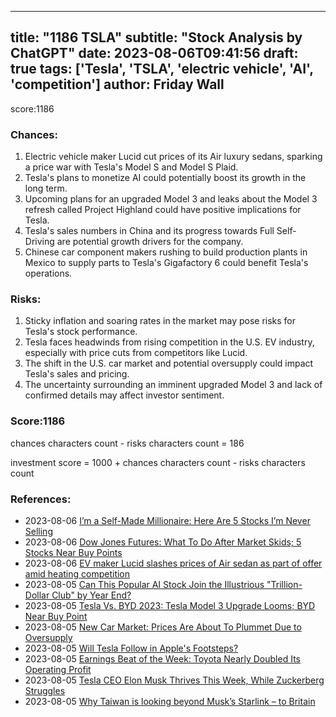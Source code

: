 
---
title: "1186 TSLA"
subtitle: "Stock Analysis by ChatGPT"
date: 2023-08-06T09:41:56
draft: true
tags: ['Tesla', 'TSLA', 'electric vehicle', 'AI', 'competition']
author: Friday Wall
---

score:1186
### Chances:
1. Electric vehicle maker Lucid cut prices of its Air luxury sedans, sparking a price war with Tesla's Model S and Model S Plaid.
2. Tesla's plans to monetize AI could potentially boost its growth in the long term.
3. Upcoming plans for an upgraded Model 3 and leaks about the Model 3 refresh called Project Highland could have positive implications for Tesla.
4. Tesla's sales numbers in China and its progress towards Full Self-Driving are potential growth drivers for the company.
5. Chinese car component makers rushing to build production plants in Mexico to supply parts to Tesla's Gigafactory 6 could benefit Tesla's operations.
### Risks:
1. Sticky inflation and soaring rates in the market may pose risks for Tesla's stock performance.
2. Tesla faces headwinds from rising competition in the U.S. EV industry, especially with price cuts from competitors like Lucid.
3. The shift in the U.S. car market and potential oversupply could impact Tesla's sales and pricing.
4. The uncertainty surrounding an imminent upgraded Model 3 and lack of confirmed details may affect investor sentiment.
### Score:1186
chances characters count - risks characters count = 186

investment score = 1000 + chances characters count - risks characters count
### References:
- 2023-08-06 [I’m a Self-Made Millionaire: Here Are 5 Stocks I’m Never Selling](https://finance.yahoo.com/news/m-self-made-millionaire-5-110020385.html?.tsrc=rss)
- 2023-08-06 [Dow Jones Futures: What To Do After Market Skids; 5 Stocks Near Buy Points](https://finance.yahoo.com/m/aa3046b5-d0e8-38a7-b4be-e52f14d304d4/dow-jones-futures%3A-what-to-do.html?.tsrc=rss)
- 2023-08-06 [EV maker Lucid slashes prices of Air sedan as part of offer amid heating competition](https://finance.yahoo.com/news/ev-maker-lucid-slashes-prices-171103156.html?.tsrc=rss)
- 2023-08-05 [Can This Popular AI Stock Join the Illustrious "Trillion-Dollar Club" by Year End?](https://finance.yahoo.com/m/18c92ea7-4352-342f-984f-ae12589deb77/can-this-popular-ai-stock.html?.tsrc=rss)
- 2023-08-05 [Tesla Vs. BYD 2023: Tesla Model 3 Upgrade Looms; BYD Near Buy Point](https://finance.yahoo.com/m/3ce7d1c9-a5c6-39c5-aa87-7a13a2c16297/tesla-vs.-byd-2023%3A-tesla.html?.tsrc=rss)
- 2023-08-05 [New Car Market: Prices Are About To Plummet Due to Oversupply](https://finance.yahoo.com/news/car-market-prices-plummet-due-153706713.html?.tsrc=rss)
- 2023-08-05 [Will Tesla Follow in Apple's Footsteps?](https://finance.yahoo.com/m/9cf790dd-b451-35b0-8a09-21685140272d/will-tesla-follow-in-apple%27s.html?.tsrc=rss)
- 2023-08-05 [Earnings Beat of the Week: Toyota Nearly Doubled Its Operating Profit](https://finance.yahoo.com/m/0d3d2785-1626-39a0-a310-21e3ee99afc3/earnings-beat-of-the-week%3A.html?.tsrc=rss)
- 2023-08-05 [Tesla CEO Elon Musk Thrives This Week, While Zuckerberg Struggles](https://finance.yahoo.com/m/8b5f6266-4125-3893-a69e-e5891a2a5002/tesla-ceo-elon-musk-thrives.html?.tsrc=rss)
- 2023-08-05 [Why Taiwan is looking beyond Musk’s Starlink – to Britain](https://www.telegraph.co.uk/business/2023/08/05/china-taiwan-satellite-defence-elon-musk-starlink-oneweb/?.tsrc=rss)


                